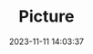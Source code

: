 ---
weight: 1
images:
- /images/edited/150.jpeg
title: Picture
date: 2023-11-11 14:03:37
tags:
- luminar
- work
---